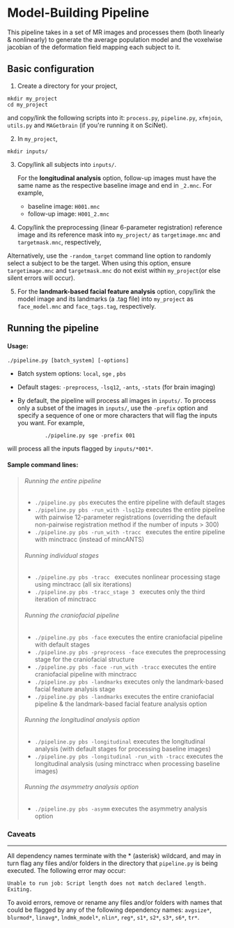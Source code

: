 Model-Building Pipeline
================================
This pipeline takes in a set of MR images and processes them (both linearly & nonlinearly) to generate the average 
population model and the voxelwise jacobian of the deformation field mapping each subject to it.

Basic configuration  
-------------------------
1. Create a directory for your project,
```
mkdir my_project
cd my_project
```
   and copy/link the following scripts into it: 
   `process.py`, `pipeline.py`, `xfmjoin`, `utils.py` and `MAGetbrain` (if you're running it on SciNet).

2. In `my_project`, 
```
mkdir inputs/
```

3. Copy/link all subjects into `inputs/`. 
   
   For the **longitudinal analysis** option, follow-up images must have the same name as the respective baseline image and end in `_2.mnc`. For example, 
    * baseline image:  `H001.mnc`
    * follow-up image: `H001_2.mnc`		

4. Copy/link the preprocessing (linear 6-parameter registration) reference image and its reference mask into               `my_project/` as `targetimage.mnc` and `targetmask.mnc`, respectively,

  Alternatively, use the `-random_target` command line option to randomly select a subject to be the target. When using this option, ensure `targetimage.mnc` and `targetmask.mnc` do not exist within `my_project`(or else silent errors will occur).

5. For the **landmark-based facial feature analysis** option, copy/link the model image and its landmarks (a .tag file) into `my_project` as `face_model.mnc` and `face_tags.tag`, respectively.


Running the pipeline 
-------------------------
#### Usage: 
```
./pipeline.py [batch_system] [-options]
```
 * Batch system options: `local`, `sge` , `pbs`

 * Default stages: `-preprocess`, `-lsq12`, `-ants`, `-stats` (for brain imaging)

 * By default, the pipeline will process all images in `inputs/`. To process only a subset of the images in `inputs/`, use the `-prefix` option and specify a sequence of one or more characters that will flag the inputs you want. For example,
```
            ./pipeline.py sge -prefix 001  
```

 will process all the inputs flagged by `inputs/*001*`.



#### Sample command lines:

> ###### Running the entire pipeline 
> * `./pipeline.py pbs` executes the entire pipeline with default stages
> * `./pipeline.py pbs -run_with -lsq12p` executes the entire pipeline with pairwise 12-parameter registrations          (overriding the default non-pairwise registration method if the number of inputs > 300)
> *  `./pipeline.py pbs -run_with -tracc ` executes the entire pipeline with minctracc (instead of mincANTS)
>
>###### Running individual stages
> * `./pipeline.py pbs -tracc ` executes nonlinear processing stage using minctracc (all six iterations) 
> * `./pipeline.py pbs -tracc_stage 3 ` executes only the third iteration of minctracc
>
>###### Running the craniofacial pipeline
> *  `./pipeline.py pbs -face` executes the entire craniofacial pipeline with default stages 
> *  `./pipeline.py pbs -preprocess -face` executes the preprocessing stage for the craniofacial structure 
> * `./pipeline.py pbs -face -run_with -tracc` executes the entire craniofacial pipeline with minctracc
> *  `./pipeline.py pbs -landmarks` executes only the landmark-based facial feature analysis stage
> *  `./pipeline.py pbs -landmarks` executes the entire craniofacial pipeline & the landmark-based facial feature        analysis option 
>
>###### Running the longitudinal analysis option
> * `./pipeline.py pbs -longitudinal` executes the longitudinal analysis (with default stages for processing baseline    images)
> *  `./pipeline.py pbs -longitudinal -run_with -tracc` executes the longitudinal analysis (using minctracc when processing baseline images)
>
>###### Running the asymmetry analysis option
> *  `./pipeline.py pbs -asymm` executes the asymmetry analysis option
>

 


### Caveats 
-------------------

All dependency names terminate with the * (asterisk) wildcard, and may in turn flag any
files and/or folders in the directory that `pipeline.py` is being executed. The following error may occur:
    
    Unable to run job: Script length does not match declared length.
    Exiting.

To avoid errors, remove or rename any files and/or folders with names that could be flagged by 
any of the following dependency names: 
`avgsize*`, `blurmod*`, `linavg*`, `lndmk_model*`, `nlin*`, `reg*`, `s1*`, `s2*`, `s3*`, `s6*`, `tr*`.
